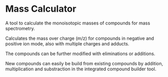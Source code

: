 # Mass Calculator

A tool to calculate the monoisotopic masses of compounds for mass spectrometry.

Calculates the mass over charge (m/z) for compounds in negative and positive ion mode, also with multiple charges and adducts.

The compounds can be further modified with eliminations or additions.

New compounds can easily be build from existing compounds by addition, multiplication and substraction in the integrated compound builder tool.
